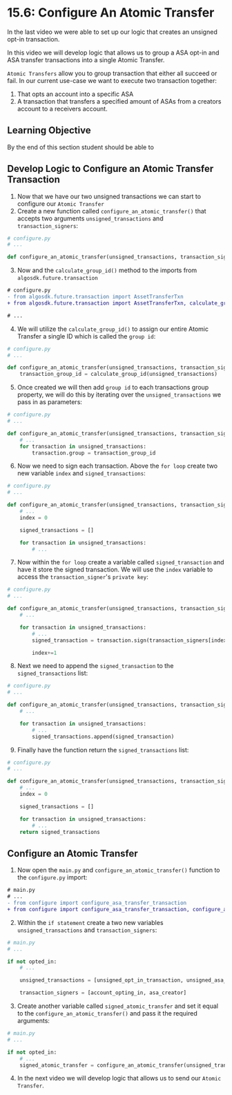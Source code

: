 # 15.6: Configure An Atomic Transfer

In the last video we were able to set up our logic that creates an unsigned opt-in transaction.

In this video we will develop logic that allows us to group a ASA opt-in and ASA transfer transactions into a single Atomic Transfer.

`Atomic Transfers` allow you to group transaction that either all succeed or fail. In our current use-case we want to execute two transaction together:
1. That opts an account into a specific ASA
2. A transaction that transfers a specified amount of ASAs from a creators account to a receivers account.

## Learning Objective

By the end of this section student should be able to

## Develop Logic to Configure an Atomic Transfer Transaction

1. Now that we have our two unsigned transactions we can start to configure our `Atomic Transfer`
2. Create a new function called `configure_an_atomic_transfer()` that accepts two arguments `unsigned_transactions` and `transaction_signers`:
```python
# configure.py
# ...

def configure_an_atomic_transfer(unsigned_transactions, transaction_signers):
```
3. Now and the `calculate_group_id()` method to the imports from `algosdk.future.transaction`
```diff
# configure.py
- from algosdk.future.transaction import AssetTransferTxn
+ from algosdk.future.transaction import AssetTransferTxn, calculate_group_id

# ...
```
4. We will utilize the `calculate_group_id()` to assign our entire Atomic Transfer a single ID which is called the `group id`:
```python
# configure.py
# ...

def configure_an_atomic_transfer(unsigned_transactions, transaction_signers):
    transaction_group_id = calculate_group_id(unsigned_transactions)
```
5. Once created we will then add `group id` to each transactions group property, we will do this by iterating over the `unsigned_transactions` we pass in as parameters:
```python
# configure.py
# ...

def configure_an_atomic_transfer(unsigned_transactions, transaction_signers):
    # ...
    for transaction in unsigned_transactions:
        transaction.group = transaction_group_id
```
6. Now we need to sign each transaction. Above the `for loop` create two new variable `index` and `signed_transactions`:
```python
# configure.py
# ...

def configure_an_atomic_transfer(unsigned_transactions, transaction_signers):
    # ...
    index = 0

    signed_transactions = []

    for transaction in unsigned_transactions:
        # ...
```
7. Now within the `for loop` create a variable called `signed_transaction` and have it store the signed transaction. We will use the `index` variable to access the `transaction_signer`'s `private key`:
```python
# configure.py
# ...

def configure_an_atomic_transfer(unsigned_transactions, transaction_signers):
    # ...

    for transaction in unsigned_transactions:
        # ...
        signed_transaction = transaction.sign(transaction_signers[index]['private_key'])

        index+=1
```
8. Next we need to append the `signed_transaction` to the `signed_transactions` list:
```python
# configure.py
# ...

def configure_an_atomic_transfer(unsigned_transactions, transaction_signers):
    # ...

    for transaction in unsigned_transactions:
        # ...
        signed_transactions.append(signed_transaction)
```
9. Finally have the function return the `signed_transactions` list:
```python
# configure.py
# ...

def configure_an_atomic_transfer(unsigned_transactions, transaction_signers):
    # ...
    index = 0

    signed_transactions = []

    for transaction in unsigned_transactions:
        # ...
    return signed_transactions

```

## Configure an Atomic Transfer

1.  Now open the `main.py` and `configure_an_atomic_transfer()` function to the `configure.py` import:
```diff
# main.py
# ...
- from configure import configure_asa_transfer_transaction
+ from configure import configure_asa_transfer_transaction, configure_an_atomic_transfer
```
2. Within the `if statement` create a two new variables `unsigned_transactions` and `transaction_signers`:
```python
# main.py
# ...

if not opted_in:
    # ...

    unsigned_transactions = [unsigned_opt_in_transaction, unsigned_asa_transfer_transaction]

    transaction_signers = [account_opting_in, asa_creator]
```
3. Create another variable called `signed_atomic_transfer` and set it equal to the `configure_an_atomic_transfer()` and pass it the required arguments:
```python
# main.py
# ...

if not opted_in:
    # ...
    signed_atomic_transfer = configure_an_atomic_transfer(unsigned_transactions, transaction_signers)
```
4. In the next video we will develop logic that allows us to send our `Atomic Transfer`.